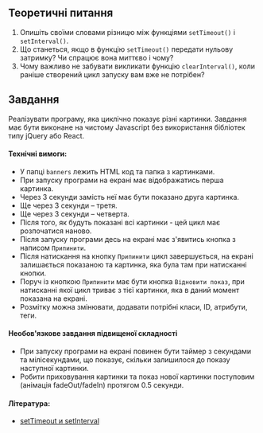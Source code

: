 ## Теоретичні питання

1. Опишіть своїми словами різницю між функціями `setTimeout()` і `setInterval()`.
2. Що станеться, якщо в функцію `setTimeout()` передати нульову затримку? Чи спрацює вона миттєво і чому?
3. Чому важливо не забувати викликати функцію `clearInterval()`, коли раніше створений цикл запуску вам вже не потрібен?

## Завдання

Реалізувати програму, яка циклічно показує різні картинки. Завдання має бути виконане на чистому Javascript без використання бібліотек типу jQuery або React.

#### Технічні вимоги:

- У папці `banners` лежить HTML код та папка з картинками.
- При запуску програми на екрані має відображатись перша картинка.
- Через 3 секунди замість неї має бути показано друга картинка.
- Ще через 3 секунди – третя.
- Ще через 3 секунди – четверта.
- Після того, як будуть показані всі картинки - цей цикл має розпочатися наново.
- Після запуску програми десь на екрані має з'явитись кнопка з написом `Припинити`.
- Після натискання на кнопку `Припинити` цикл завершується, на екрані залишається показаною та картинка, яка була там при натисканні кнопки.
- Поруч із кнопкою `Припинити` має бути кнопка `Відновити показ`, при натисканні якої цикл триває з тієї картинки, яка в даний момент показана на екрані.
- Розмітку можна змінювати, додавати потрібні класи, ID, атрибути, теги. 

#### Необов'язкове завдання підвищеної складності
- При запуску програми на екрані повинен бути таймер з секундами та мілісекундами, що показує, скільки залишилося до показу наступної картинки.
- Робити приховування картинки та показ нової картинки поступовим (анімація fadeOut/fadeIn) протягом 0.5 секунди.

#### Література:
- [setTimeout и setInterval](https://learn.javascript.ru/settimeout-setinterval)
